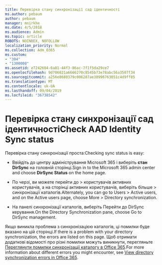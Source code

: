 ```yaml
---
title: Перевірка стану синхронізації сад ідентичності
ms.author: pebaum
author: pebaum
manager: mnirkhe
ms.date: 4/5/2018
ms.audience: Admin
ms.topic: article
ROBOTS: NOINDEX, NOFOLLOW
localization_priority: Normal
ms.collection: Adm_O365
ms.custom:
- "304"
- "1300008"
ms.assetid: e7242604-6a81-44f3-86ac-7f1f5da29ce7
ms.openlocfilehash: 9d706021a6666270c8545b73e78abc56a3507f34
ms.sourcegitcommit: a256e8680379c006287ae30996763051c4d9ff85
ms.translationtype: MT
ms.contentlocale: uk-UA
ms.lasthandoff: 09/04/2019
ms.locfileid: "36738542"
---
```

# <a name="check-aad-identity-sync-status"></a><span data-ttu-id="316da-102">Перевірка стану синхронізації сад ідентичності</span><span class="sxs-lookup"><span data-stu-id="316da-102">Check AAD Identity Sync status</span></span>

<span data-ttu-id="316da-103">Перевірка стану синхронізації проста:</span><span class="sxs-lookup"><span data-stu-id="316da-103">Checking sync status is easy:</span></span>
  
- <span data-ttu-id="316da-104">Ввійдіть до центру адміністрування Microsoft 365 і виберіть **стан DirSync** на головній сторінці.</span><span class="sxs-lookup"><span data-stu-id="316da-104">Sign in to the Microsoft 365 admin center and choose **DirSync Status** on the home page.</span></span>

- <span data-ttu-id="316da-105">По черзі, ви можете перейти до \> користувачів активних користувачів, а на сторінці активних користувачів, виберіть більше \> синхронізації каталогів.</span><span class="sxs-lookup"><span data-stu-id="316da-105">Alternately, you can go to Users \> Active users, and on the Active users page, choose More \> Directory synchronization.</span></span>

- <span data-ttu-id="316da-106">На панелі синхронізації каталогів, виберіть Перейти до DirSync керування.</span><span class="sxs-lookup"><span data-stu-id="316da-106">On the Directory Synchronization pane, choose Go to DirSync management.</span></span>

<span data-ttu-id="316da-107">Якщо виникла проблема з синхронізацією каталогів, ці помилки буде вказано на цій сторінці.</span><span class="sxs-lookup"><span data-stu-id="316da-107">If there is a problem with your directory synchronization, the errors are listed on this page.</span></span> <span data-ttu-id="316da-108">Щоб отримати додаткові відомості про різні помилки можуть виникнути, перегляньте [Переглянути помилки синхронізації каталогу в Office 365](https://docs.microsoft.com//office365/enterprise/identify-directory-synchronization-errors).</span><span class="sxs-lookup"><span data-stu-id="316da-108">For more information about different errors you might encounter, see [View directory synchronization errors in Office 365](https://docs.microsoft.com//office365/enterprise/identify-directory-synchronization-errors).</span></span>
  